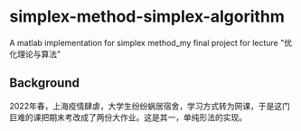 # simplex-method-simplex-algorithm
 A matlab implementation for simplex method_my final project for lecture "优化理论与算法"
## Background
 2022年春，上海疫情肆虐，大学生纷纷蜗居宿舍，学习方式转为网课，于是这门巨难的课把期末考改成了两份大作业。这是其一，单纯形法的实现。
